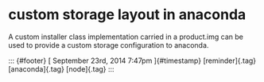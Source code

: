 custom storage layout in anaconda
=================================

A custom installer class implementation carried in a product.img can be
used to provide a custom storage configuration to anaconda.

::: {#footer}
[ September 23rd, 2014 7:47pm ]{#timestamp} [reminder]{.tag}
[anaconda]{.tag} [node]{.tag}
:::
